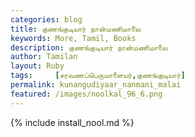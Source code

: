 ```yaml
---  
categories: blog  
title: குணங்குடியார் நான்மணிமாலை
keywords: More, Tamil, Books  
description: குணங்குடியார் நான்மணிமாலை
author: Tamilan  
layout: Ruby  
tags:     [சரவணப்பெருமாளையர்,குணங்குடியார்]
permalink: kunangudiyaar_nanmani_malai  
featured: /images/noolkal_96_6.png  
---  
```

{% include install_nool.md %} 


